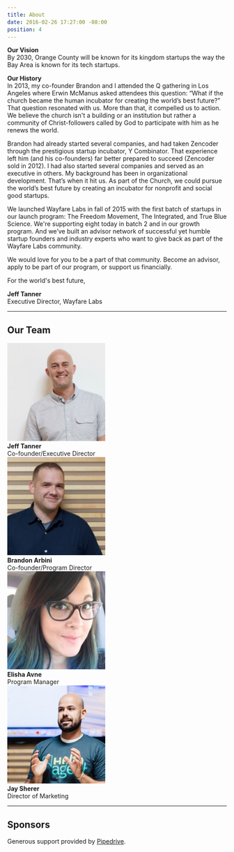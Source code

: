 ```yaml
---
title: About
date: 2016-02-26 17:27:00 -08:00
position: 4
---
```


**Our Vision**  
By 2030, Orange County will be known for its kingdom startups the way the Bay Area is known for its tech startups.

**Our History**  
In 2013, my co-founder Brandon and I attended the Q gathering in Los Angeles where Erwin McManus asked attendees this question: “What if the church became the human incubator for creating the world’s best future?” That question resonated with us. More than that, it compelled us to action. We believe the church isn't a building or an institution but rather a community of Christ-followers called by God to participate with him as he renews the world.

Brandon had already started several companies, and had taken Zencoder through the prestigious startup incubator, Y Combinator. That experience left him (and his co-founders) far better prepared to succeed (Zencoder sold in 2012). I had also started several companies and served as an executive in others. My background has been in organizational development. That’s when it hit us. As part of the Church, we could pursue the world’s best future by creating an incubator for nonprofit and social good startups.

We launched Wayfare Labs in fall of 2015 with the first batch of startups in our launch program: The Freedom Movement, The Integrated, and True Blue Science. We're supporting eight today in batch 2 and in our growth program. And we’ve built an advisor network of successful yet humble startup founders and industry experts who want to give back as part of the Wayfare Labs community.

We would love for you to be a part of that community. Become an advisor, apply to be part of our program, or support us financially.

For the world's best future,

**Jeff Tanner**  
Executive Director, Wayfare Labs

---

## Our Team

<div class="container">
  <div class="row uniform">
    <div class="3u 6u(medium) 12u$(xsmall)">
      <span class="image"><img src="/images/jeff.jpg" alt="Jeff Tanner" width="225"></span><br>
      <strong>Jeff Tanner</strong><br>
      Co-founder/Executive Director
    </div>
    <div class="3u 6u$(medium) 12u$(xsmall)">
      <span class="image"><img src="/images/brandon.jpg" alt="Brandon Arbini" width="225"></span><br>
      <strong>Brandon Arbini</strong><br>
      Co-founder/Program Director
    </div>
    <div class="3u 6u(medium) 12u$(xsmall)">
      <span class="image"><img src="/images/elisha.jpg" alt="Elisha Avne" width="225"></span><br>
      <strong>Elisha Avne</strong><br>
      Program Manager
    </div>
    <div class="3u 6u$(medium) 12u$(xsmall)">
      <span class="image"><img src="/images/jay.jpg" alt="Jay Sherer" width="225"></span><br>
      <strong>Jay Sherer</strong><br>
      Director of Marketing
    </div>
  </div>
</div>

---

## Sponsors

Generous support provided by [Pipedrive](https://pipedrive.com/tafe/wayfarelabs).
